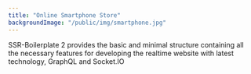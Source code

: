 ```yaml
---
title: "Online Smartphone Store"
backgroundImage: "/public/img/smartphone.jpg"
---
```


SSR-Boilerplate 2 provides the basic and minimal structure containing all the necessary features for developing the realtime website with latest technology, GraphQL and Socket.IO